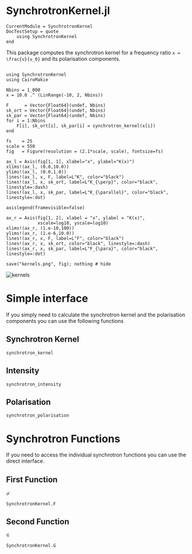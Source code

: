# SynchrotronKernel.jl

```@meta
CurrentModule = SynchrotronKernel
DocTestSetup = quote
    using SynchrotronKernel
end
```

This package computes the synchrotron kernel for a frequency ratio ``x = \frac{ν}{ν_0}`` and its polarisation components.


```@eval

using SynchrotronKernel
using CairoMakie

Nbins = 1_000
x = 10.0 .^ (LinRange(-10, 2, Nbins))

F      = Vector{Float64}(undef, Nbins)
sk_ort = Vector{Float64}(undef, Nbins)
sk_par = Vector{Float64}(undef, Nbins)
for i = 1:Nbins
    F[i], sk_ort[i], sk_par[i] = synchrotron_kernel(x[i])
end

fs    = 25
scale = 550
fig   = Figure(resolution = (2.1*scale, scale), fontsize=fs)

ax_l = Axis(fig[1, 1], xlabel="x", ylabel="K(x)")
xlims!(ax_l, (0.0,10.0))
ylims!(ax_l, (0.0,1.0))
lines!(ax_l, x, F, label=L"K", color="black")
lines!(ax_l, x, sk_ort, label=L"K_{\perp}", color="black", linestyle=:dash)
lines!(ax_l, x, sk_par, label=L"K_{\parallel}", color="black", linestyle=:dot)

axislegend(framevisible=false)

ax_r = Axis(fig[1, 2], xlabel = "x", ylabel = "K(x)",
            xscale=log10, yscale=log10)
xlims!(ax_r, (1.e-10,100))
ylims!(ax_r, (1.e-6,10.0))
lines!(ax_r, x, F, label=L"F", color="black")
lines!(ax_r, x, sk_ort, color="black", linestyle=:dash)
lines!(ax_r, x, sk_par, label=L"F_{\para}", color="black", linestyle=:dot)

save("kernels.png", fig); nothing # hide
```

![kernels](kernels.png)

# Simple interface

If you simply need to calculate the synchrotron kernel and the polarisation components you can use the following functions

## Synchrotron Kernel

```@docs
synchrotron_kernel
```

## Intensity

```@docs
synchrotron_intensity
```

## Polarisation

```@docs
synchrotron_polarisation
```

# Synchrotron Functions

If you need to access the individual synchrotron functions you can use the direct interface.

## First Function


```@docs
ℱ
```

```@docs
SynchrotronKernel.F
```

## Second Function

```@docs
𝒢
```

```@docs
SynchrotronKernel.G
```
